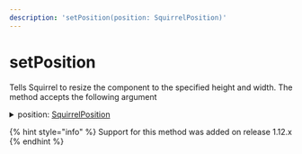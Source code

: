 ```yaml
---
description: 'setPosition(position: SquirrelPosition)'
---
```


# setPosition

Tells Squirrel to resize the component to the specified height and width.  The method accepts the following argument

<details>

<summary>position: <a href="../classes/squirrelposition.md">SquirrelPosition</a></summary>

A [SquirrelPosition ](../classes/squirrelposition.md)object specifying the x and y location of the component on the canvas

</details>

{% hint style="info" %}
Support for this method was added on release 1.12.x
{% endhint %}
